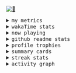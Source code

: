 [![🐙](https://hits.seeyoufarm.com/api/count/incr/badge.svg?url=https%3A%2F%2Fgithub.com%2Fktnkk%2Fhit-counter&count_bg=%23070707&title_bg=%23070707&icon=&icon_color=%23E7E7E7&title=visitors&edge_flat=true)](https://hits.seeyoufarm.com)

<details>
  <summary> <samp>my metrics</samp></summary>
  
  <br>
  
 ![🐳](https://github.com/kkhys/kkhys/blob/main/github-metrics.svg)
  
  ***
</details>

<details>
  <summary> <samp>wakaTime stats</samp></summary>
  
  <br>
  
<!--START_SECTION:waka-->
![Code Time](http://img.shields.io/badge/Code%20Time-4%2C640%20hrs%2051%20mins-blue)

**🐱 My GitHub Data** 

> 📦 5.2 MB Used in GitHub's Storage 
 > 
> 🏆 2,339 Contributions in the Year 2024
 > 
> 💼 Opted to Hire
 > 
> 📜 9 Public Repositories 
 > 
> 🔑 23 Private Repositories 
 > 
**I'm an Early 🐤** 

```text
🌞 Morning                6410 commits        ███████░░░░░░░░░░░░░░░░░░   29.90 % 
🌆 Daytime                5102 commits        ██████░░░░░░░░░░░░░░░░░░░   23.80 % 
🌃 Evening                8130 commits        █████████░░░░░░░░░░░░░░░░   37.93 % 
🌙 Night                  1793 commits        ██░░░░░░░░░░░░░░░░░░░░░░░   08.36 % 
```
📅 **I'm Most Productive on Sunday** 

```text
Monday                   3018 commits        ████░░░░░░░░░░░░░░░░░░░░░   14.08 % 
Tuesday                  3192 commits        ████░░░░░░░░░░░░░░░░░░░░░   14.89 % 
Wednesday                2998 commits        ███░░░░░░░░░░░░░░░░░░░░░░   13.99 % 
Thursday                 2859 commits        ███░░░░░░░░░░░░░░░░░░░░░░   13.34 % 
Friday                   3104 commits        ████░░░░░░░░░░░░░░░░░░░░░   14.48 % 
Saturday                 2899 commits        ███░░░░░░░░░░░░░░░░░░░░░░   13.52 % 
Sunday                   3365 commits        ████░░░░░░░░░░░░░░░░░░░░░   15.70 % 
```


📊 **This Week I Spent My Time On** 

```text
🕑︎ Time Zone: Asia/Tokyo

💬 Programming Languages: 
Other                    34 hrs 8 mins       ████████████████░░░░░░░░░   62.50 % 
TypeScript               15 hrs 56 mins      ███████░░░░░░░░░░░░░░░░░░   29.19 % 
Java                     3 hrs 26 mins       ██░░░░░░░░░░░░░░░░░░░░░░░   06.30 % 
Play 2 Routing           37 mins             ░░░░░░░░░░░░░░░░░░░░░░░░░   01.13 % 
Bash                     6 mins              ░░░░░░░░░░░░░░░░░░░░░░░░░   00.20 % 

🔥 Editors: 
Chrome                   34 hrs 4 mins       ████████████████░░░░░░░░░   62.40 % 
IntelliJ IDEA            20 hrs 25 mins      █████████░░░░░░░░░░░░░░░░   37.41 % 
DataGrip                 6 mins              ░░░░░░░░░░░░░░░░░░░░░░░░░   00.19 % 

💻 Operating System: 
Mac                      54 hrs 35 mins      █████████████████████████   100.00 % 
```


 Last Updated on 2024/09/14 18:45:18 UTC
<!--END_SECTION:waka-->
  
  ***
</details>


<details>
  <summary> <samp>now playing</samp></summary>
  
  <br>
 
 [![🐟](https://spotify-github-profile.vercel.app/api/view?uid=31ryofms4dnv7mrohhepo4c4zgqu&cover_image=true&theme=default&show_offline=false&background_color=121212&bar_color=53b14f&bar_color_cover=false)](https://open.spotify.com/user/31ryofms4dnv7mrohhepo4c4zgqu)
  
  ***
</details>

<details>
  <summary> <samp>github readme stats</samp></summary>
  
  <br>
  
 <p align="left"> 
  <img alt="🐠" src="https://github-readme-stats.vercel.app/api?username=kkhys&count_private=true&show_icons=true&theme=dark&include_all_commits=true" />
  <img alt="🐟" src="https://github-readme-stats.vercel.app/api/top-langs/?username=kkhys&layout=compact&theme=dark&langs_count=10&hide=HTML,CSS,SCSS" />
</p>
  
  ***
</details>

<details>
  <summary> <samp>profile trophies</samp></summary>
  
  <br>
  
  [![🐬](https://github-profile-trophy.vercel.app/?username=kkhys&rank=SECRET,SSS,SS,S,AAA,AA,A&theme=darkhub&row=1&margin-w=10&no-bg=true)](https://github.com/ryo-ma/github-profile-trophy)
  
  ***
</details>

<details>
  <summary> <samp>summary cards</samp></summary>
  
  <br>
  
  ![🐋](https://github-profile-summary-cards.vercel.app/api/cards/profile-details?username=kkhys&theme=github_dark)
  ![🦑](https://github-profile-summary-cards.vercel.app/api/cards/repos-per-language?username=kkhys&theme=github_dark)
  ![🦭](https://github-profile-summary-cards.vercel.app/api/cards/most-commit-language?username=kkhys&theme=github_dark)
  ![🦀](https://github-profile-summary-cards.vercel.app/api/cards/stats?username=kkhys&theme=github_dark)
  ![🦈](https://github-profile-summary-cards.vercel.app/api/cards/productive-time?username=kkhys&theme=github_dark)
  
  ***
</details>

<details>
  <summary> <samp>streak stats</samp></summary>
  
  <br>
  
  [![🐠](http://github-readme-streak-stats.herokuapp.com?user=kkhys&theme=dark)](https://git.io/streak-stats)
  
  ***
</details>

<details>
  <summary> <samp>activity graph</samp></summary>
  
  <br>
  
  [![🐡](https://github-readme-activity-graph.vercel.app/graph?username=kkhys&theme=xcode)](https://github.com/ashutosh00710/github-readme-activity-graph)
  
  ***
</details>
